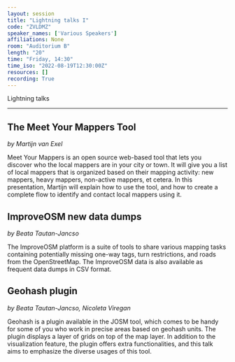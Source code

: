 ```yaml
---
layout: session
title: "Lightning talks I"
code: "ZVLDMZ"
speaker_names: ['Various Speakers']
affiliations: None
room: "Auditorium B"
length: "20"
time: "Friday, 14:30"
time_iso: "2022-08-19T12:30:00Z"
resources: []
recording: True
---
```


Lightning talks

<hr>

## The Meet Your Mappers Tool

_by Martijn van Exel_

Meet Your Mappers is an open source web-based tool that lets you discover who the local mappers are in your city or town. It will give you a list of local mappers that is organized based on their mapping activity: new mappers, heavy mappers, non-active mappers, et cetera. In this presentation, Martijn will explain how to use the tool, and how to create a complete flow to identify and contact local mappers using it.

## ImproveOSM new data dumps

_by Beata Tautan-Jancso_

The ImproveOSM platform is a suite of tools to share various mapping tasks containing potentially missing one-way tags, turn restrictions, and roads from the OpenStreetMap.  The ImproveOSM data is also available as frequent data dumps in CSV format.

## Geohash plugin

_by Beata Tautan-Jancso, Nicoleta Viregan_

Geohash is a plugin available in the JOSM tool, which comes to be handy for some of you who work in precise areas based on geohash units. The plugin displays a layer of grids on top of the map layer. In addition to the visualization feature, the plugin offers extra functionalities, and this talk aims to emphasize the diverse usages of this tool.

